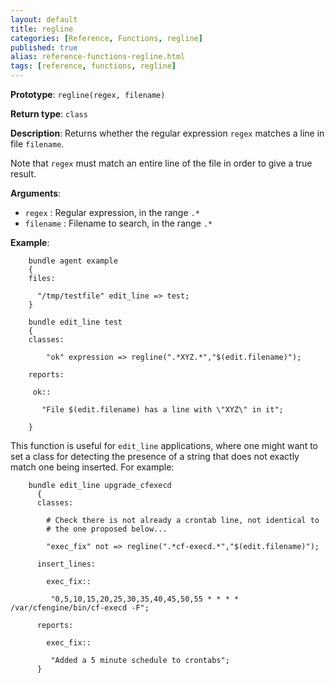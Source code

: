 ```yaml
---
layout: default
title: regline
categories: [Reference, Functions, regline]
published: true
alias: reference-functions-regline.html
tags: [reference, functions, regline]
---
```


**Prototype**: `regline(regex, filename)`

**Return type**: `class`

**Description**: Returns whether the regular expression `regex` matches a line 
in file `filename`.

Note that `regex` must match an entire line of the file in order to give a true result.

**Arguments**:

* `regex` : Regular expression, in the range `.*`
* `filename` : Filename to search, in the range `.*`

**Example**:

```cf3
    bundle agent example
    {
    files:

      "/tmp/testfile" edit_line => test;
    }

    bundle edit_line test
    {
    classes:

        "ok" expression => regline(".*XYZ.*","$(edit.filename)");

    reports:

     ok::

       "File $(edit.filename) has a line with \"XYZ\" in it";

    }
```

This function is useful for `edit_line` applications, where one might want to set a class for detecting the presence of a string that does not exactly match one being inserted. For example:

```cf3
    bundle edit_line upgrade_cfexecd
      {
      classes:

        # Check there is not already a crontab line, not identical to
        # the one proposed below...

        "exec_fix" not => regline(".*cf-execd.*","$(edit.filename)");

      insert_lines:

        exec_fix::

         "0,5,10,15,20,25,30,35,40,45,50,55 * * * * /var/cfengine/bin/cf-execd -F";

      reports:

        exec_fix::

         "Added a 5 minute schedule to crontabs";
      }
```
